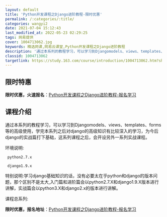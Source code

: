 ```yaml
---
layout: default
title: 'Python开发课程之Django进阶教程-限时优惠'
permalink: /:categories/:title/
categories: wangyi2
date: 2021-07-04 15:12:43
last_modified_at: 2022-05-23 02:29:25
tags: 网易提供
cover: 1004713062.jpg
keywords: 精选网课,网易云课堂,Python开发课程之Django进阶教程
description: '通过本系列的教程学习，可以学习到Djangomodels、views、templates、forms等的高级使用，学完本'
classid: 1004713062
targetlink: https://study.163.com/course/introduction/1004713062.htm?share=1&shareId=1025206652&utm_campaign=share&utm_medium=iphoneShare&utm_source=&utm_u=1025206652
---
```


## 限时特惠

**限时优惠，火速报名**：[Python开发课程之Django进阶教程-报名学习](https://study.163.com/course/introduction/1004713062.htm?share=1&shareId=1025206652&utm_campaign=share&utm_medium=iphoneShare&utm_source=&utm_u=1025206652)

## 课程介绍

通过本系列的教程学习，可以学习到Djangomodels、views、templates、forms等的高级使用，学完本系列之后对django的高级知识有比较深入的学习，为今后django的实战篇打下基础，这系列课程之后，会开设另外一系列实战课程。



环境说明:

     python2.7.x

    ​ django1.9.x



特别说明:学习django基础知识的话，没有必要太在乎python和django的版本问题，那个区别不是太大,入门篇和进阶篇会以python2.7.X和django1.9.X版本进行讲解，实战篇会以python3.X和django2.x的版本进行讲解。



课程总系列:

**限时优惠，报名地址**：[Python开发课程之Django进阶教程-报名学习](https://study.163.com/course/introduction/1004713062.htm?share=1&shareId=1025206652&utm_campaign=share&utm_medium=iphoneShare&utm_source=&utm_u=1025206652)

